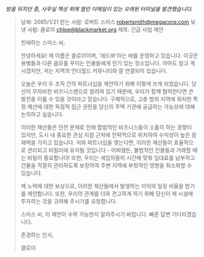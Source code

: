 _방을 뒤지던 중, 사무실 책상 위에 열린 이메일이 있는 오래된 터미널을 발견했습니다._

> 날짜: 2085/1/21
> 받는 사람: 로버트 스미스 <robertsmith@megacorp.com>
> 보낸 사람: 클로이 <chloe@blackmarket.org>
> 제목: 긴급 사업 제안
>
> 친애하는 스미스 씨,
>
> 안녕하세요! 제 이름은 클로이이며, '레드바'라는 바를 운영하고 있습니다. 이곳은 용병들과 다른 음모를 꾸미는 인물들에게 인기 있는 장소입니다. 아마도 알고 계시겠지만, 저는 지역의 언더월드 커뮤니티와 잘 연결되어 있습니다.
>
> 오늘은 우리 두 조직 간의 파트너십을 제안하기 위해 이렇게 쓰게 되었습니다. 당신이 무자비한 비즈니스맨으로 알려져 있기 때문에, 우리가 함께 협력한다면 큰 발전을 이룰 수 있을 것이라고 믿습니다. 구체적으로, 고층 범죄 지역에 위치한 특정 재산에 대한 독점적 접근 권한을 당신의 주택 기관에 공급하는 가능성에 대해 논의하고 싶습니다.
>
> 이러한 재산들은 안전 문제로 인해 합법적인 비즈니스들이 소홀히 하는 경향이 있지만, 도시 내 중요한 관심 지점 근처에 전략적으로 위치하여 수익성이 높은 잠재력을 가지고 있습니다. 저와 파트너십을 맺는다면, 이러한 재산들이 효율적으로 관리되고 비밀리에 유지될 것입니다 - 어찌됐든, 불법적인 인물들과 거래할 때는 비밀이 중요합니다! 또한, 우리는 세입자들이 시간에 맞춰 임대료를 납부하고 건물을 적절히 관리하도록 보장하여 주변 지역에 부정적인 영향을 최소화할 수 있습니다.
>
> 제 노력에 대한 보상으로, 이러한 재산들에서 발생하는 이익의 일정 비율을 받기를 제안합니다. 또한, 우리의 관계를 더욱 견고하게 하기 위해 당신이 제 시설에 투자하는 것을 고려해 주시기를 요청합니다.
>
> 스미스 씨, 이 제안이 수락 가능한지 알려주시기 바랍니다. 빠른 답변 기다리겠습니다.
>
> 존경하는 인사,
>
> 클로이
